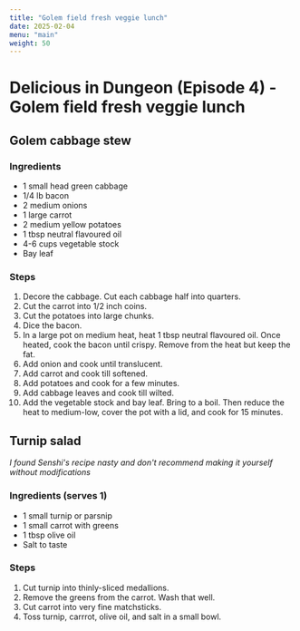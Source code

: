 ```yaml
---
title: "Golem field fresh veggie lunch"
date: 2025-02-04
menu: "main"
weight: 50
---
```

# Delicious in Dungeon (Episode 4) - Golem field fresh veggie lunch

## Golem cabbage stew

### Ingredients
- 1 small head green cabbage
- 1/4 lb bacon
- 2 medium onions
- 1 large carrot
- 2 medium yellow potatoes
- 1 tbsp neutral flavoured oil
- 4-6 cups vegetable stock
- Bay leaf

### Steps

1. Decore the cabbage. Cut each cabbage half into quarters.
2. Cut the carrot into 1/2 inch coins.
3. Cut the potatoes into large chunks.
4. Dice the bacon.
5. In a large pot on medium heat, heat 1 tbsp neutral flavoured oil. Once heated, cook the bacon until crispy. Remove from the heat but keep the fat.
6. Add onion and cook until translucent.
7. Add carrot and cook till softened.
8. Add potatoes and cook for a few minutes.
9. Add cabbage leaves and cook till wilted.
10. Add the vegetable stock and bay leaf. Bring to a boil. Then reduce the heat to medium-low, cover the pot with a lid, and cook for 15 minutes.

## Turnip salad

*I found Senshi's recipe nasty and don't recommend making it yourself without modifications*

### Ingredients (serves 1)
- 1 small turnip or parsnip
- 1 small carrot with greens
- 1 tbsp olive oil
- Salt to taste

### Steps
1. Cut turnip into thinly-sliced medallions.
2. Remove the greens from the carrot. Wash that well.
3. Cut carrot into very fine matchsticks.
4. Toss turnip, carrrot, olive oil, and salt in a small bowl.